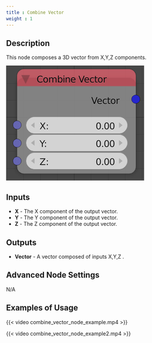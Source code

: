 ```yaml
---
title : Combine Vector
weight : 1
---
```


## Description

This node composes a 3D vector from X,Y,Z components.

![image](combine_vector_node.png)

## Inputs

  - **X** - The X component of the output vector.
  - **Y** - The Y component of the output vector.
  - **Z** - The Z component of the output vector.

## Outputs

  - **Vector** - A vector composed of inputs X,Y,Z .

## Advanced Node Settings

N/A

## Examples of Usage

{{< video combine_vector_node_example.mp4 >}}

{{< video combine_vector_node_example2.mp4 >}}
